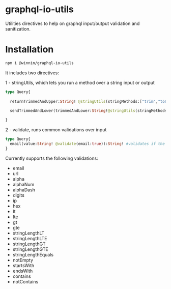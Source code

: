 # graphql-io-utils
 
Utilities directives to help on graphql input/output validation and sanitization.

# Installation

```sh
npm i @winnin/graphql-io-utils
```
It includes two directives:

1 - stringUtils, which lets you run a method over a string input or output

```graphql
type Query{
  
  returnTrimmedAndUpper:String! @stringUtils(stringMethods:["trim","toUpperCase"]) # runs trim and toUpperCase on returned String
  
  sendTrimmedAndLower(trimmedAndLower:String!@stringUtils(stringMethods:["trim","toLowerCase"])):String! # runs trim and toLowerCase on query argument

}
```

2 - validate, runs common validations over input

```graphql
type Query{
  email(value:String! @validate(email:true)):String! #validates if the value is an valid email
}
```

Currently supports the following validations:

- email
- url
- alpha
- alphaNum
- alphaDash
- digits
- ip
- hex
- lt
- lte
- gt
- gte
- stringLengthLT
- stringLengthLTE
- stringLengthGT
- stringLengthGTE
- stringLengthEquals
- notEmpty
- startsWith
- endsWith
- contains
- notContains

